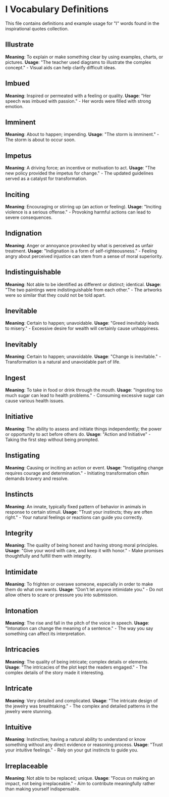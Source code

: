 # I Vocabulary Definitions

This file contains definitions and example usage for "I" words found in the inspirational quotes collection.

<!-- Add vocabulary words here following the format:
## WordName

**Meaning**: Clear, concise definition of the word.
**Usage**: "Quote or example sentence." - Explanation of the usage context.
-->

## Illustrate

**Meaning**: To explain or make something clear by using examples, charts, or pictures.
**Usage**: "The teacher used diagrams to illustrate the complex concept." - Visual aids can help clarify difficult ideas.

## Imbued

**Meaning**: Inspired or permeated with a feeling or quality.
**Usage**: "Her speech was imbued with passion." - Her words were filled with strong emotion.

## Imminent

**Meaning**: About to happen; impending.
**Usage**: "The storm is imminent." - The storm is about to occur soon.

## Impetus

**Meaning**: A driving force; an incentive or motivation to act.
**Usage**: "The new policy provided the impetus for change." - The updated guidelines served as a catalyst for transformation.

## Inciting

**Meaning**: Encouraging or stirring up (an action or feeling).
**Usage**: "Inciting violence is a serious offense." - Provoking harmful actions can lead to severe consequences.

## Indignation

**Meaning**: Anger or annoyance provoked by what is perceived as unfair treatment.
**Usage**: "Indignation is a form of self-righteousness." - Feeling angry about perceived injustice can stem from a sense of moral superiority.

## Indistinguishable

**Meaning**: Not able to be identified as different or distinct; identical.
**Usage**: "The two paintings were indistinguishable from each other." - The artworks were so similar that they could not be told apart.

## Inevitable

**Meaning**: Certain to happen; unavoidable.
**Usage**: "Greed inevitably leads to misery." - Excessive desire for wealth will certainly cause unhappiness.

## Inevitably

**Meaning**: Certain to happen; unavoidable.
**Usage**: "Change is inevitable." - Transformation is a natural and unavoidable part of life.

## Ingest

**Meaning**: To take in food or drink through the mouth.
**Usage**: "Ingesting too much sugar can lead to health problems." - Consuming excessive sugar can cause various health issues.

## Initiative

**Meaning**: The ability to assess and initiate things independently; the power or opportunity to act before others do.
**Usage**: "Action and Initiative" - Taking the first step without being prompted.

## Instigating

**Meaning**: Causing or inciting an action or event.
**Usage**: "Instigating change requires courage and determination." - Initiating transformation often demands bravery and resolve.

## Instincts

**Meaning**: An innate, typically fixed pattern of behavior in animals in response to certain stimuli.
**Usage**: "Trust your instincts; they are often right." - Your natural feelings or reactions can guide you correctly.

## Integrity

**Meaning**: The quality of being honest and having strong moral principles.
**Usage**: "Give your word with care, and keep it with honor." - Make promises thoughtfully and fulfill them with integrity.

## Intimidate

**Meaning**: To frighten or overawe someone, especially in order to make them do what one wants.
**Usage**: "Don't let anyone intimidate you." - Do not allow others to scare or pressure you into submission.

## Intonation

**Meaning**: The rise and fall in the pitch of the voice in speech.
**Usage**: "Intonation can change the meaning of a sentence." - The way you say something can affect its interpretation.

## Intricacies

**Meaning**: The quality of being intricate; complex details or elements.
**Usage**: "The intricacies of the plot kept the readers engaged." - The complex details of the story made it interesting.

## Intricate

**Meaning**: Very detailed and complicated.
**Usage**: "The intricate design of the jewelry was breathtaking." - The complex and detailed patterns in the jewelry were stunning.

## Intuitive

**Meaning**: Instinctive; having a natural ability to understand or know something without any direct evidence or reasoning process.
**Usage**: "Trust your intuitive feelings." - Rely on your gut instincts to guide you.

## Irreplaceable

**Meaning**: Not able to be replaced; unique.
**Usage**: "Focus on making an impact, not being irreplaceable." - Aim to contribute meaningfully rather than making yourself indispensable.
